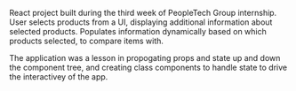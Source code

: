 React project built during the third week of PeopleTech Group internship. User selects products from a UI, displaying additional information about selected products. Populates information dynamically based on which products selected, to compare items with. 

The application was a lesson in propogating props and state up and down the component tree, and creating class components to handle state to drive the interactivey of the app.
